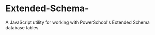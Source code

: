 # Extended-Schema-
A JavaScript utility for working with PowerSchool's Extended Schema database tables.
